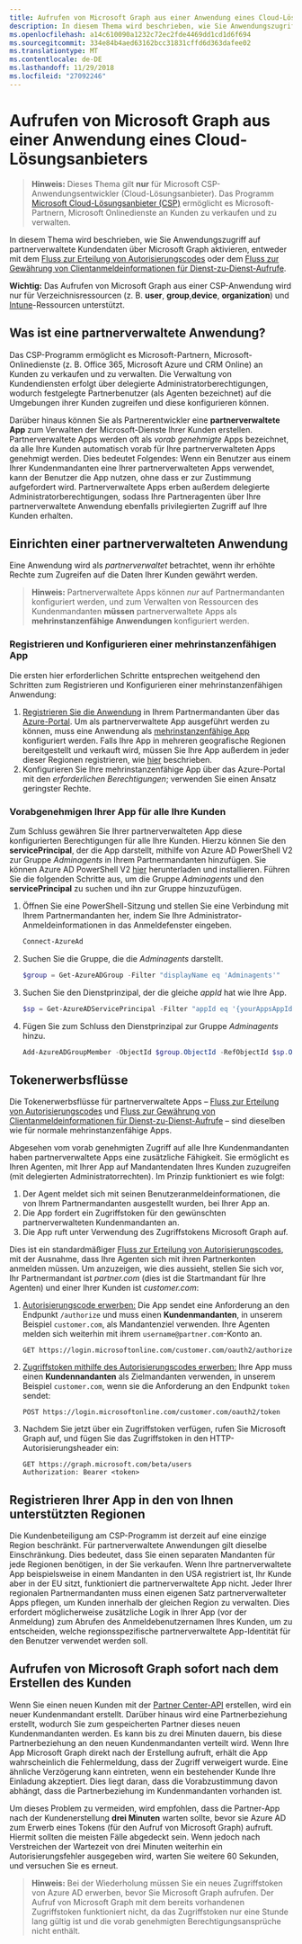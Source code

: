 ```yaml
---
title: Aufrufen von Microsoft Graph aus einer Anwendung eines Cloud-Lösungsanbieters
description: In diesem Thema wird beschrieben, wie Sie Anwendungszugriff auf partnerverwaltete Kundendaten über Microsoft Graph aktivieren, entweder mit dem Fluss zur Erteilung von Autorisierungscodes oder dem Fluss zur Gewährung von Clientanmeldeinformationen für Dienst-zu-Dienst-Aufrufe.
ms.openlocfilehash: a14c610090a1232c72ec2fde4469dd1cd1d6f694
ms.sourcegitcommit: 334e84b4aed63162bcc31831cffd6d363dafee02
ms.translationtype: MT
ms.contentlocale: de-DE
ms.lasthandoff: 11/29/2018
ms.locfileid: "27092246"
---
```

# <a name="call-microsoft-graph-from-a-cloud-solution-provider-application"></a>Aufrufen von Microsoft Graph aus einer Anwendung eines Cloud-Lösungsanbieters

> **Hinweis:** Dieses Thema gilt **nur** für Microsoft CSP-Anwendungsentwickler (Cloud-Lösungsanbieter). Das Programm [Microsoft Cloud-Lösungsanbieter (CSP)](https://partner.microsoft.com/de-DE/cloud-solution-provider) ermöglicht es Microsoft-Partnern, Microsoft Onlinedienste an Kunden zu verkaufen und zu verwalten.

In diesem Thema wird beschrieben, wie Sie Anwendungszugriff auf partnerverwaltete Kundendaten über Microsoft Graph aktivieren, entweder mit dem [Fluss zur Erteilung von Autorisierungscodes](https://docs.microsoft.com/de-DE/azure/active-directory/develop/active-directory-protocols-oauth-code) oder dem [Fluss zur Gewährung von Clientanmeldeinformationen für Dienst-zu-Dienst-Aufrufe](https://docs.microsoft.com/de-DE/azure/active-directory/develop/active-directory-protocols-oauth-service-to-service).

**Wichtig:** Das Aufrufen von Microsoft Graph aus einer CSP-Anwendung wird nur für Verzeichnisressourcen (z. B. **user**, **group**,**device**, **organization**) und [Intune](/graph/api/resources/intune-graph-overview?view=graph-rest-beta)-Ressourcen unterstützt.

## <a name="what-is-a-partner-managed-application"></a>Was ist eine partnerverwaltete Anwendung?

Das CSP-Programm ermöglicht es Microsoft-Partnern, Microsoft-Onlinedienste (z. B. Office 365, Microsoft Azure und CRM Online) an Kunden zu verkaufen und zu verwalten. Die Verwaltung von Kundendiensten erfolgt über delegierte Administratorberechtigungen, wodurch festgelegte Partnerbenutzer (als Agenten bezeichnet) auf die Umgebungen ihrer Kunden zugreifen und diese konfigurieren können.

Darüber hinaus können Sie als Partnerentwickler eine **partnerverwaltete App** zum Verwalten der Microsoft-Dienste Ihrer Kunden erstellen. Partnerverwaltete Apps werden oft als *vorab genehmigte* Apps bezeichnet, da alle Ihre Kunden automatisch vorab für Ihre partnerverwalteten Apps genehmigt werden. Dies bedeutet Folgendes: Wenn ein Benutzer aus einem Ihrer Kundenmandanten eine Ihrer partnerverwalteten Apps verwendet, kann der Benutzer die App nutzen, ohne dass er zur Zustimmung aufgefordert wird. Partnerverwaltete Apps erben außerdem delegierte Administratorberechtigungen, sodass Ihre Partneragenten über Ihre partnerverwaltete Anwendung ebenfalls privilegierten Zugriff auf Ihre Kunden erhalten.

## <a name="how-to-set-up-a-partner-managed-application"></a>Einrichten einer partnerverwalteten Anwendung

Eine Anwendung wird als *partnerverwaltet* betrachtet, wenn ihr erhöhte Rechte zum Zugreifen auf die Daten Ihrer Kunden gewährt werden.

> **Hinweis:** Partnerverwaltete Apps können *nur* auf Partnermandanten konfiguriert werden, und zum Verwalten von Ressourcen des Kundenmandanten **müssen** partnerverwaltete Apps als **mehrinstanzenfähige Anwendungen** konfiguriert werden.

### <a name="register-and-configure-a-multi-tenant-app"></a>Registrieren und Konfigurieren einer mehrinstanzenfähigen App

Die ersten hier erforderlichen Schritte entsprechen weitgehend den Schritten zum Registrieren und Konfigurieren einer mehrinstanzenfähigen Anwendung:

1. [Registrieren Sie die Anwendung](https://docs.microsoft.com/de-DE/azure/active-directory/active-directory-app-registration) in Ihrem Partnermandanten über das [Azure-Portal](https://portal.azure.com). Um als partnerverwaltete App ausgeführt werden zu können, muss eine Anwendung als [mehrinstanzenfähige App](https://docs.microsoft.com/de-DE/azure/active-directory/develop/active-directory-devhowto-multi-tenant-overview#update-registration-to-be-multi-tenant) konfiguriert werden. Falls Ihre App in mehreren geografische Regionen bereitgestellt und verkauft wird, müssen Sie Ihre App außerdem in jeder dieser Regionen registrieren, wie <a href="#region">hier</a> beschrieben.
2. Konfigurieren Sie Ihre mehrinstanzenfähige App über das Azure-Portal mit den *erforderlichen Berechtigungen*; verwenden Sie einen Ansatz geringster Rechte.

### <a name="pre-consent-your-app-for-all-your-customers"></a>Vorabgenehmigen Ihrer App für alle Ihre Kunden

Zum Schluss gewähren Sie Ihrer partnerverwalteten App diese konfigurierten Berechtigungen für alle Ihre Kunden. Hierzu können Sie den **servicePrincipal**, der die App darstellt, mithilfe von Azure AD PowerShell V2 zur Gruppe *Adminagents* in Ihrem Partnermandanten hinzufügen. Sie können Azure AD PowerShell V2 [hier](https://www.powershellgallery.com/packages/AzureAD) herunterladen und installieren.  Führen Sie die folgenden Schritte aus, um die Gruppe *Adminagents* und den **servicePrincipal** zu suchen und ihn zur Gruppe hinzuzufügen.

1. Öffnen Sie eine PowerShell-Sitzung und stellen Sie eine Verbindung mit Ihrem Partnermandanten her, indem Sie Ihre Administrator-Anmeldeinformationen in das Anmeldefenster eingeben.

    ```PowerShell
    Connect-AzureAd
    ```

2. Suchen Sie die Gruppe, die die *Adminagents* darstellt.

    ```PowerShell
    $group = Get-AzureADGroup -Filter "displayName eq 'Adminagents'"
    ```

3. Suchen Sie den Dienstprinzipal, der die gleiche *appId* hat wie Ihre App.

    ```PowerShell
    $sp = Get-AzureADServicePrincipal -Filter "appId eq '{yourAppsAppId}'"
    ```

4. Fügen Sie zum Schluss den Dienstprinzipal zur Gruppe *Adminagents* hinzu.

    ```PowerShell
    Add-AzureADGroupMember -ObjectId $group.ObjectId -RefObjectId $sp.ObjectId
    ```

## <a name="token-acquisition-flows"></a>Tokenerwerbsflüsse

Die Tokenerwerbsflüsse für partnerverwaltete Apps – [Fluss zur Erteilung von Autorisierungscodes](https://docs.microsoft.com/de-DE/azure/active-directory/develop/active-directory-protocols-oauth-code) und [Fluss zur Gewährung von Clientanmeldeinformationen für Dienst-zu-Dienst-Aufrufe](https://docs.microsoft.com/de-DE/azure/active-directory/develop/active-directory-protocols-oauth-service-to-service) – sind dieselben wie für normale mehrinstanzenfähige Apps.

Abgesehen vom vorab genehmigten Zugriff auf alle Ihre Kundenmandanten haben partnerverwaltete Apps eine zusätzliche Fähigkeit. Sie ermöglicht es Ihren Agenten, mit Ihrer App auf Mandantendaten Ihres Kunden zuzugreifen (mit delegierten Administratorrechten). Im Prinzip funktioniert es wie folgt:

1. Der Agent meldet sich mit seinen Benutzeranmeldeinformationen, die von Ihrem Partnermandanten ausgestellt wurden, bei Ihrer App an.
2. Die App fordert ein Zugriffstoken für den gewünschten partnerverwalteten Kundenmandanten an.
3. Die App ruft unter Verwendung des Zugriffstokens Microsoft Graph auf.

Dies ist ein standardmäßiger [Fluss zur Erteilung von Autorisierungscodes](https://docs.microsoft.com/de-DE/azure/active-directory/develop/active-directory-protocols-oauth-code), mit der Ausnahme, dass Ihre Agenten sich mit ihren Partnerkonten anmelden müssen. Um anzuzeigen, wie dies aussieht, stellen Sie sich vor, Ihr Partnermandant ist *partner.com* (dies ist die Startmandant für Ihre Agenten) und einer Ihrer Kunden ist *customer.com*:

1. [Autorisierungscode erwerben:](https://docs.microsoft.com/de-DE/azure/active-directory/develop/active-directory-protocols-oauth-code#request-an-authorization-code) Die App sendet eine Anforderung an den Endpunkt ```/authorize``` und muss einen **Kundenmandanten**, in unserem Beispiel ```customer.com```, als Mandantenziel verwenden. Ihre Agenten melden sich weiterhin mit ihrem ```username@partner.com```-Konto an.

    ```http
    GET https://login.microsoftonline.com/customer.com/oauth2/authorize
    ```

2. [Zugriffstoken mithilfe des Autorisierungscodes erwerben:](https://docs.microsoft.com/de-DE/azure/active-directory/develop/active-directory-protocols-oauth-code#use-the-authorization-code-to-request-an-access-token) Ihre App muss einen **Kundennandanten** als Zielmandanten verwenden, in unserem Beispiel ```customer.com```, wenn sie die Anforderung an den Endpunkt ```token``` sendet:

    ```http
    POST https://login.microsoftonline.com/customer.com/oauth2/token
    ```

3. Nachdem Sie jetzt über ein Zugriffstoken verfügen, rufen Sie Microsoft Graph auf, und fügen Sie das Zugriffstoken in den HTTP-Autorisierungsheader ein:

    ```http
    GET https://graph.microsoft.com/beta/users
    Authorization: Bearer <token>
    ```

## <a name="register-your-app-in-the-regions-you-support"></a>Registrieren Ihrer App in den von Ihnen unterstützten Regionen
<a name="region"></a>

Die Kundenbeteiligung am CSP-Programm ist derzeit auf eine einzige Region beschränkt. Für partnerverwaltete Anwendungen gilt dieselbe Einschränkung. Dies bedeutet, dass Sie einen separaten Mandanten für jede Regionen benötigen, in der Sie verkaufen. Wenn Ihre partnerverwaltete App beispielsweise in einem Mandanten in den USA registriert ist, Ihr Kunde aber in der EU sitzt, funktioniert die partnerverwaltete App nicht.  Jeder Ihrer regionalen Partnermandanten muss einen eigenen Satz partnerverwalteter Apps pflegen, um Kunden innerhalb der gleichen Region zu verwalten. Dies erfordert möglicherweise zusätzliche Logik in Ihrer App (vor der Anmeldung) zum Abrufen des Anmeldebenutzernamen Ihres Kunden, um zu entscheiden, welche regionsspezifische partnerverwaltete App-Identität für den Benutzer verwendet werden soll.

## <a name="calling-microsoft-graph-immediately-after-customer-creation"></a>Aufrufen von Microsoft Graph sofort nach dem Erstellen des Kunden

Wenn Sie einen neuen Kunden mit der [Partner Center-API](https://partnercenter.microsoft.com/de-DE/partner/developer) erstellen, wird ein neuer Kundenmandant erstellt. Darüber hinaus wird eine Partnerbeziehung erstellt, wodurch Sie zum gespeicherten Partner dieses neuen Kundenmandanten werden. Es kann bis zu drei Minuten dauern, bis diese Partnerbeziehung an den neuen Kundenmandanten verteilt wird. Wenn Ihre App Microsoft Graph direkt nach der Erstellung aufruft, erhält die App wahrscheinlich die Fehlermeldung, dass der Zugriff verweigert wurde. Eine ähnliche Verzögerung kann eintreten, wenn ein bestehender Kunde Ihre Einladung akzeptiert. Dies liegt daran, dass die Vorabzustimmung davon abhängt, dass die Partnerbeziehung im Kundenmandanten vorhanden ist.

Um dieses Problem zu vermeiden, wird empfohlen, dass die Partner-App nach der Kundenerstellung **drei Minuten** warten sollte, bevor sie Azure AD zum Erwerb eines Tokens (für den Aufruf von Microsoft Graph) aufruft. Hiermit sollten die meisten Fälle abgedeckt sein. Wenn jedoch nach Verstreichen der Wartezeit von drei Minuten weiterhin ein Autorisierungsfehler ausgegeben wird, warten Sie weitere 60 Sekunden, und versuchen Sie es erneut.

> **Hinweis:** Bei der Wiederholung müssen Sie ein neues Zugriffstoken von Azure AD erwerben, bevor Sie Microsoft Graph aufrufen.  Der Aufruf von Microsoft Graph mit dem bereits vorhandenen Zugriffstoken funktioniert nicht, da das Zugriffstoken nur eine Stunde lang gültig ist und die vorab genehmigten Berechtigungsansprüche nicht enthält.
